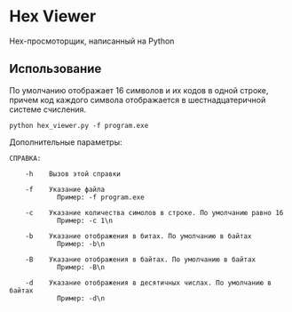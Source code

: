 # Hex Viewer

Hex-просмоторщик, написанный на Python

## Использование

По умолчанию отображает 16 символов и их кодов в одной строке, причем код каждого символа отображается в шестнадцатеричной системе счисления.
```
python hex_viewer.py -f program.exe
```
Дополнительные параметры:
```
СПРАВКА:

	-h    Вызов этой справки

	-f    Указание файла
			Пример: -f program.exe

	-c    Указание количества симолов в строке. По умолчанию равно 16
			Пример: -c 1\n

	-b    Указание отображения в битах. По умолчанию в байтах
			Пример: -b\n

	-B    Указание отображения в байтах. По умолчанию в байтах
			Пример: -B\n

	-d    Указание отображения в десятичных числах. По умолчанию в байтах
			Пример: -d\n
```